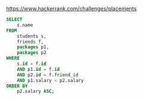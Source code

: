 https://www.hackerrank.com/challenges/placements

```SQL
SELECT
    s.name
FROM
    students s,
    friends f,
    packages p1,
    packages p2
WHERE
    s.id = f.id
    AND p1.id = f.id
    AND p2.id = f.friend_id
    AND p1.salary < p2.salary
ORDER BY
    p2.salary ASC;
```
